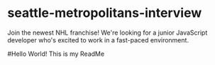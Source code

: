 # seattle-metropolitans-interview
Join the newest NHL franchise! We're looking for a junior JavaScript developer who's excited to work in a fast-paced environment.

#Hello World! 
This is my ReadMe 

